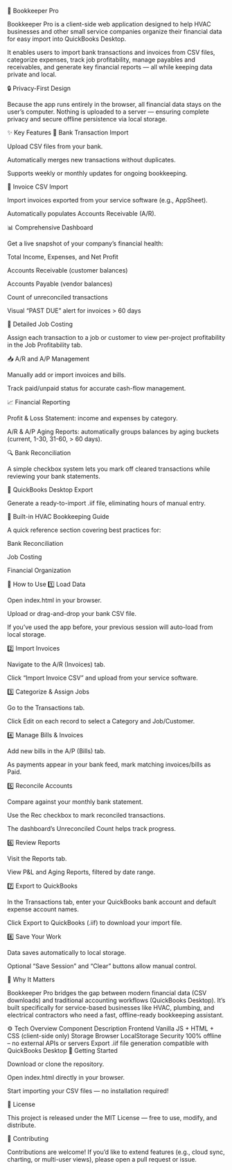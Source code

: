 📘 Bookkeeper Pro

Bookkeeper Pro is a client-side web application designed to help HVAC businesses and other small service companies organize their financial data for easy import into QuickBooks Desktop.

It enables users to import bank transactions and invoices from CSV files, categorize expenses, track job profitability, manage payables and receivables, and generate key financial reports — all while keeping data private and local.

🔒 Privacy-First Design

Because the app runs entirely in the browser, all financial data stays on the user’s computer.
Nothing is uploaded to a server — ensuring complete privacy and secure offline persistence via local storage.

✨ Key Features
🏦 Bank Transaction Import

Upload CSV files from your bank.

Automatically merges new transactions without duplicates.

Supports weekly or monthly updates for ongoing bookkeeping.

📄 Invoice CSV Import

Import invoices exported from your service software (e.g., AppSheet).

Automatically populates Accounts Receivable (A/R).

📊 Comprehensive Dashboard

Get a live snapshot of your company’s financial health:

Total Income, Expenses, and Net Profit

Accounts Receivable (customer balances)

Accounts Payable (vendor balances)

Count of unreconciled transactions

Visual “PAST DUE” alert for invoices > 60 days

💼 Detailed Job Costing

Assign each transaction to a job or customer to view per-project profitability in the Job Profitability tab.

📥 A/R and A/P Management

Manually add or import invoices and bills.

Track paid/unpaid status for accurate cash-flow management.

📈 Financial Reporting

Profit & Loss Statement: income and expenses by category.

A/R & A/P Aging Reports: automatically groups balances by aging buckets (current, 1-30, 31-60, > 60 days).

🔍 Bank Reconciliation

A simple checkbox system lets you mark off cleared transactions while reviewing your bank statements.

💾 QuickBooks Desktop Export

Generate a ready-to-import .iif file, eliminating hours of manual entry.

🧠 Built-in HVAC Bookkeeping Guide

A quick reference section covering best practices for:

Bank Reconciliation

Job Costing

Financial Organization

🧭 How to Use
1️⃣ Load Data

Open index.html in your browser.

Upload or drag-and-drop your bank CSV file.

If you’ve used the app before, your previous session will auto-load from local storage.

2️⃣ Import Invoices

Navigate to the A/R (Invoices) tab.

Click “Import Invoice CSV” and upload from your service software.

3️⃣ Categorize & Assign Jobs

Go to the Transactions tab.

Click Edit on each record to select a Category and Job/Customer.

4️⃣ Manage Bills & Invoices

Add new bills in the A/P (Bills) tab.

As payments appear in your bank feed, mark matching invoices/bills as Paid.

5️⃣ Reconcile Accounts

Compare against your monthly bank statement.

Use the Rec checkbox to mark reconciled transactions.

The dashboard’s Unreconciled Count helps track progress.

6️⃣ Review Reports

Visit the Reports tab.

View P&L and Aging Reports, filtered by date range.

7️⃣ Export to QuickBooks

In the Transactions tab, enter your QuickBooks bank account and default expense account names.

Click Export to QuickBooks (.iif) to download your import file.

8️⃣ Save Your Work

Data saves automatically to local storage.

Optional “Save Session” and “Clear” buttons allow manual control.

🧩 Why It Matters

Bookkeeper Pro bridges the gap between modern financial data (CSV downloads) and traditional accounting workflows (QuickBooks Desktop).
It’s built specifically for service-based businesses like HVAC, plumbing, and electrical contractors who need a fast, offline-ready bookkeeping assistant.

⚙️ Tech Overview
Component	Description
Frontend	Vanilla JS + HTML + CSS (client-side only)
Storage	Browser LocalStorage
Security	100% offline – no external APIs or servers
Export	.iif file generation compatible with QuickBooks Desktop
🏁 Getting Started

Download or clone the repository.

Open index.html directly in your browser.

Start importing your CSV files — no installation required!

🧾 License

This project is released under the MIT License — free to use, modify, and distribute.

💬 Contributing

Contributions are welcome!
If you’d like to extend features (e.g., cloud sync, charting, or multi-user views), please open a pull request or issue.
